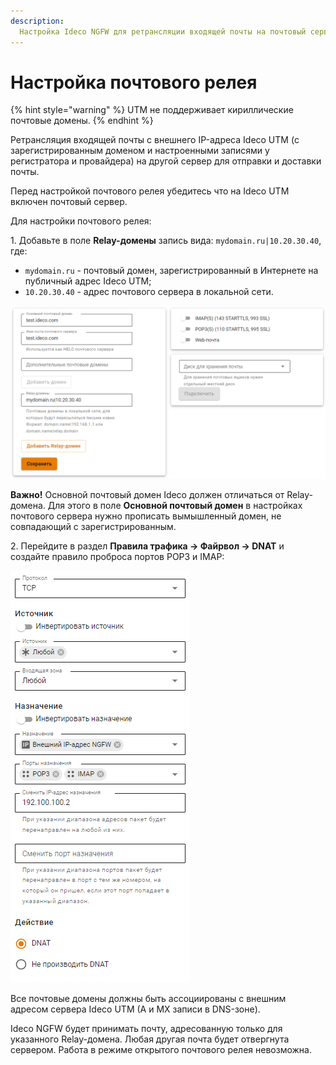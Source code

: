 ```yaml
---
description: 
  Настройка Ideco NGFW для ретрансляции входящей почты на почтовый сервер в локальной сети.
---
```


# Настройка почтового релея

{% hint style="warning" %}
UTM не поддерживает кириллические почтовые домены.
{% endhint %}

Ретрансляция входящей почты с внешнего IP-адреса Ideco UTM (с зарегистрированным доменом и настроенными записями у регистратора и провайдера) на другой сервер для отправки и доставки почты.

Перед настройкой почтового релея убедитесь что на Ideco UTM включен почтовый сервер.

Для настройки почтового релея:

1\. Добавьте в поле **Relay-домены** запись вида: `mydomain.ru|10.20.30.40`, где:

* `mydomain.ru` - почтовый домен, зарегистрированный в Интернете на публичный адрес Ideco UTM;
* `10.20.30.40` - адрес почтового сервера в локальной сети.

![](../../../.gitbook/assets/mail-relay-settings.png)

**Важно!** Основной почтовый домен Ideco должен отличаться от Relay-домена. Для этого в поле **Основной почтовый домен** в настройках почтового сервера нужно прописать вымышленный домен, не совпадающий с зарегистрированным.

2\. Перейдите в раздел **Правила трафика -> Файрвол -> DNAT** и создайте правило проброса портов POP3 и IMAP:

![](../../../.gitbook/assets/mail-relay-settings1.png)

Все почтовые домены должны быть ассоциированы с внешним адресом сервера Ideco UTM (A и MX записи в DNS-зоне).

Ideco NGFW будет принимать почту, адресованную только для указанного Relay-домена. Любая другая почта будет отвергнута сервером. Работа в режиме открытого почтового релея невозможна.
